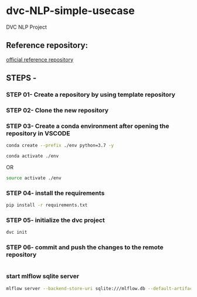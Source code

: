 # dvc-NLP-simple-usecase
DVC NLP Project

## Reference repository:
[official reference repository](https://github.com/iterative/example-get-started)


## STEPS -

### STEP 01- Create a repository by using template repository

### STEP 02- Clone the new repository

### STEP 03- Create a conda environment after opening the repository in VSCODE

```bash
conda create --prefix ./env python=3.7 -y
```

```bash
conda activate ./env
```
OR
```bash
source activate ./env
```

### STEP 04- install the requirements
```bash
pip install -r requirements.txt
```

### STEP 05- initialize the dvc project
```bash
dvc init
```

### STEP 06- commit and push the changes to the remote repository


# #######################################################


### start mlflow sqlite server
```bash
mlflow server --backend-store-uri sqlite:///mlflow.db --default-artifact-root ./artifacts --host 127.0.0.1 -p 1234
```